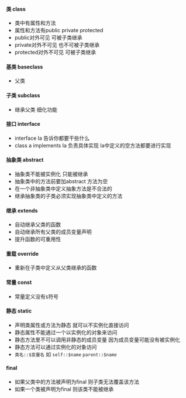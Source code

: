 #### 类 class

- 类中有属性和方法
- 属性和方法有public private protected
- public对外可见 可被子类继承
- private对外不可见 也不可被子类继承
- protected对外不可见 可被子类继承

#### 基类 baseclass

- 父类

#### 子类 subclass

- 继承父类 细化功能

#### 接口 interface

- interface Ia 告诉你都要干些什么
- class a implements Ia 负责具体实现 Ia中定义的空方法都要进行实现

#### 抽象类 abstract

- 抽象类不能被实例化 只能被继承
- 抽象类中的方法前要加abstract 方法为空
- 在一个非抽象类中定义抽象方法是不合法的
- 继承抽象类的子类必须实现抽象类中定义的方法

#### 继承 extends

- 自动继承父类的函数
- 自动继承所有父类的成员变量声明
- 提升函数的可重用性

#### 重载 override

- 重新在子类中定义从父类继承的函数

#### 常量 const

- 常量定义没有`$`符号

#### 静态 static

- 声明类属性或方法为静态 就可以不实例化直接访问
- 静态属性不能通过一个以实例化的对象来访问
- 静态方法里不可以调用非静态的成员变量 因为成员变量可能没有被实例化
- 静态方法可以通过实例化的对象访问
- `类名::$变量名` 如 `self::$name`  `parent::$name` 

#### final

- 如果父类中的方法被声明为final 则子类无法覆盖该方法
- 如果一个类被声明为final 则该类不能被继承